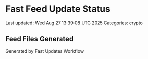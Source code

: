 # Fast Feed Update Status
Last updated: Wed Aug 27 13:39:08 UTC 2025
Categories: crypto

## Feed Files Generated

Generated by Fast Updates Workflow
